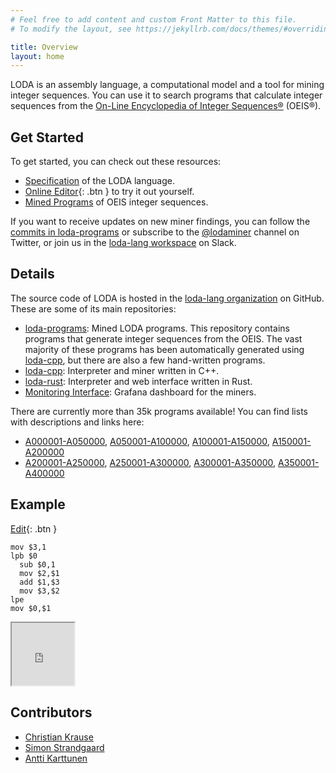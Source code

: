 ```yaml
---
# Feel free to add content and custom Front Matter to this file.
# To modify the layout, see https://jekyllrb.com/docs/themes/#overriding-theme-defaults

title: Overview
layout: home
---
```


LODA is an assembly language, a computational model and a tool for mining integer sequences. You can use it to search programs that calculate integer sequences from the [On-Line Encyclopedia of Integer Sequences®](http://oeis.org/) (OEIS®).

## Get Started

To get started, you can check out these resources:

* [Specification](spec) of the LODA language.
* [Online Editor](edit/?oeis=45){: .btn } to try it out yourself.
* [Mined Programs](https://github.com/loda-lang/loda-programs) of OEIS integer sequences.

If you want to receive updates on new miner findings, you can follow the [commits in loda-programs](https://github.com/loda-lang/loda-programs/commits/main) or subscribe to the [@lodaminer](https://twitter.com/lodaminer) channel on Twitter, or join us in the [loda-lang workspace](https://loda-lang.slack.com/) on Slack.

## Details

The source code of LODA is hosted in the [loda-lang organization](https://github.com/loda-lang) on GitHub. These are some of its main repositories:

* [loda-programs](https://github.com/loda-lang/loda-programs): Mined LODA programs. This repository contains programs that generate integer sequences from the OEIS. The vast majority of these programs has been automatically generated using [loda-cpp](https://github.com/loda-lang/loda-cpp), but there are also a few hand-written programs.
* [loda-cpp](https://github.com/loda-lang/loda-cpp): Interpreter and miner written in C++.
* [loda-rust](https://github.com/loda-lang/loda-rust): Interpreter and web interface written in Rust.
* [Monitoring Interface](http://loda.ckrause.org/grafana): Grafana dashboard for the miners.

There are currently more than 35k programs available! You can find lists with descriptions and links here:

* [A000001-A050000](https://github.com/loda-lang/loda-programs/blob/main/oeis/list0.md), [A050001-A100000](https://github.com/loda-lang/loda-programs/blob/main/oeis/list1.md), [A100001-A150000](https://github.com/loda-lang/loda-programs/blob/main/oeis/list2.md), [A150001-A200000](https://github.com/loda-lang/loda-programs/blob/main/oeis/list3.md)
* [A200001-A250000](https://github.com/loda-lang/loda-programs/blob/main/oeis/list4.md), [A250001-A300000](https://github.com/loda-lang/loda-programs/blob/main/oeis/list5.md), [A300001-A350000](https://github.com/loda-lang/loda-programs/blob/main/oeis/list6.md), [A350001-A400000](https://github.com/loda-lang/loda-programs/blob/main/oeis/list7.md)

## Example

[Edit](edit/?oeis=45){: .btn }

```
mov $3,1
lpb $0
  sub $0,1
  mov $2,$1
  add $1,$3
  mov $3,$2
lpe
mov $0,$1
```

<iframe src="http://loda.ckrause.org/grafana/?orgId=1&refresh=1m&theme=light&viewPanel=20" width="100" height="100" frameborder="1">Test</iframe>

## Contributors

* [Christian Krause](https://github.com/ckrause)
* [Simon Strandgaard](https://github.com/neoneye)
* [Antti Karttunen](https://github.com/karttu)
